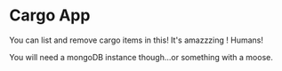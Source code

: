 # Cargo App

You can list and remove cargo items in this!
It's amazzzing ! Humans!

You will need a mongoDB instance though...or something with a moose.